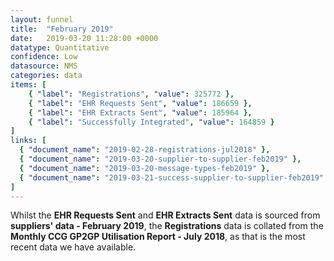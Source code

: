 ```yaml
---
layout: funnel
title:  "February 2019"
date:   2019-03-20 11:28:00 +0000
datatype: Quantitative
confidence: Low
datasource: NMS
categories: data
items: [
    { "label": "Registrations", "value": 325772 },
    { "label": "EHR Requests Sent", "value": 186659 },
    { "label": "EHR Extracts Sent", "value": 185964 },
    { "label": "Successfully Integrated", "value": 164859 }
]
links: [
  { "document_name": "2019-02-28-registrations-jul2018" },
  { "document_name": "2019-03-20-supplier-to-supplier-feb2019" },
  { "document_name": "2019-03-20-message-types-feb2019" },
  { "document_name": "2019-03-21-success-supplier-to-supplier-feb2019" }
] 
---
```

Whilst the **EHR Requests Sent** and **EHR Extracts Sent** data is sourced from **suppliers' data - February 2019**, the **Registrations** data is collated from the **Monthly CCG GP2GP Utilisation Report - July 2018**, as that is the most recent data we have available.
